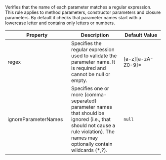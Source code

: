 Verifies that the name of each parameter matches a regular expression.
This rule applies to method parameters, constructor parameters and
closure parameters. By default it checks that parameter names start with
a lowercase letter and contains only letters or numbers.

<table>
<colgroup>
<col style="width: 40%" />
<col style="width: 33%" />
<col style="width: 25%" />
</colgroup>
<thead>
<tr class="header">
<th>Property</th>
<th>Description</th>
<th>Default Value</th>
</tr>
</thead>
<tbody>
<tr class="odd">
<td>regex</td>
<td>Specifies the regular expression used to validate the parameter name. It is required and cannot be null or empty.</td>
<td>[a-z][a-zA-Z0-9]*</td>
</tr>
<tr class="even">
<td>ignoreParameterNames</td>
<td>Specifies one or more (comma-separated) parameter names that should be ignored (i.e., that should not cause a rule violation). The names may optionally contain wildcards (*,?).</td>
<td><code>null</code></td>
</tr>
</tbody>
</table>
